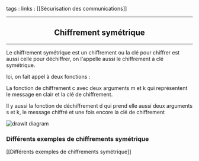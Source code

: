 tags : 
links : [[Sécurisation des communications]]

****

<h2 style="text-align: center;"> Chiffrement symétrique </h2>

****

Le chiffrement symétrique est un chiffrement ou la clé pour chiffrer est aussi celle pour déchiffrer, on l'appelle aussi le chiffrement à clé symétrique.

Ici, on fait appel à deux fonctions :

La fonction de chiffrement c avec deux arguments m et k qui représentent le message en clair et la clé de chiffrement.

Il y aussi la fonction de déchiffrement d qui prend elle aussi deux arguments s et k, le message chiffré et une fois encore la clé de chiffrement

![](https://info.blaisepascal.fr/wp-content/uploads/2021/07/drawit-diagram-7.png "drawit diagram")


### Différents exemples de chiffrements symétrique

[[Différents exemples de chiffrements symétrique]]